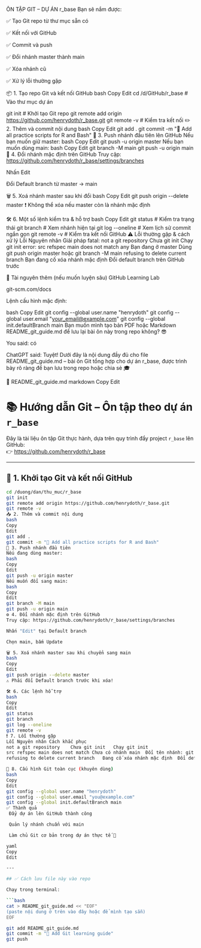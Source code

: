 ÔN TẬP GIT – DỰ ÁN r_base
Bạn sẽ nắm được:

✅ Tạo Git repo từ thư mục sẵn có

✅ Kết nối với GitHub

✅ Commit và push

✅ Đổi nhánh master thành main

✅ Xóa nhánh cũ

✅ Xử lý lỗi thường gặp

📦 1. Tạo repo Git và kết nối GitHub
bash
Copy
Edit
cd /d/GitHub/r_base        # Vào thư mục dự án

git init                   # Khởi tạo Git repo
git remote add origin https://github.com/henrydoth/r_base.git
git remote -v              # Kiểm tra kết nối
✏️ 2. Thêm và commit nội dung
bash
Copy
Edit
git add .
git commit -m "📝 Add all practice scripts for R and Bash"
🚀 3. Push nhánh đầu tiên lên GitHub
Nếu bạn muốn giữ master:
bash
Copy
Edit
git push -u origin master
Nếu bạn muốn dùng main:
bash
Copy
Edit
git branch -M main
git push -u origin main
🔁 4. Đổi nhánh mặc định trên GitHub
Truy cập: https://github.com/henrydoth/r_base/settings/branches

Nhấn Edit

Đổi Default branch từ master → main

🗑️ 5. Xoá nhánh master sau khi đổi
bash
Copy
Edit
git push origin --delete master
❗ Không thể xóa nếu master còn là nhánh mặc định

🛠 6. Một số lệnh kiểm tra & hỗ trợ
bash
Copy
Edit
git status            # Kiểm tra trạng thái
git branch            # Xem nhánh hiện tại
git log --oneline     # Xem lịch sử commit ngắn gọn
git remote -v         # Kiểm tra kết nối GitHub
⚠️ Lỗi thường gặp & cách xử lý
Lỗi	Nguyên nhân	Giải pháp
fatal: not a git repository	Chưa git init	Chạy git init
error: src refspec main does not match any	Bạn đang ở master	Dùng git push origin master hoặc git branch -M main
refusing to delete current branch	Bạn đang cố xóa nhánh mặc định	Đổi default branch trên GitHub trước

📘 Tài nguyên thêm (nếu muốn luyện sâu)
GitHub Learning Lab

git-scm.com/docs

Lệnh cấu hình mặc định:

bash
Copy
Edit
git config --global user.name "henrydoth"
git config --global user.email "your_email@example.com"
git config --global init.defaultBranch main
Bạn muốn mình tạo bản PDF hoặc Markdown README_git_guide.md để lưu lại bài ôn này trong repo không? 😎







You said:
có


ChatGPT said:
Tuyệt! Dưới đây là nội dung đầy đủ cho file README_git_guide.md – bài ôn Git tổng hợp cho dự án r_base, được trình bày rõ ràng để bạn lưu trong repo hoặc chia sẻ 🎓

📘 README_git_guide.md
markdown
Copy
Edit
# 📚 Hướng dẫn Git – Ôn tập theo dự án `r_base`

Đây là tài liệu ôn tập Git thực hành, dựa trên quy trình đẩy project `r_base` lên GitHub:  
👉 https://github.com/henrydoth/r_base

---

## 🧩 1. Khởi tạo Git và kết nối GitHub

```bash
cd /duong/dan/thu_muc/r_base
git init
git remote add origin https://github.com/henrydoth/r_base.git
git remote -v
📥 2. Thêm và commit nội dung
bash
Copy
Edit
git add .
git commit -m "📝 Add all practice scripts for R and Bash"
🚀 3. Push nhánh đầu tiên
Nếu đang dùng master:
bash
Copy
Edit
git push -u origin master
Nếu muốn đổi sang main:
bash
Copy
Edit
git branch -M main
git push -u origin main
⚙️ 4. Đổi nhánh mặc định trên GitHub
Truy cập: https://github.com/henrydoth/r_base/settings/branches

Nhấn "Edit" tại Default branch

Chọn main, bấm Update

🗑️ 5. Xoá nhánh master sau khi chuyển sang main
bash
Copy
Edit
git push origin --delete master
⚠️ Phải đổi Default branch trước khi xóa!

🛠️ 6. Các lệnh hỗ trợ
bash
Copy
Edit
git status
git branch
git log --oneline
git remote -v
❗ 7. Lỗi thường gặp
Lỗi	Nguyên nhân	Cách khắc phục
not a git repository	Chưa git init	Chạy git init
src refspec main does not match	Chưa có nhánh main	Đổi tên nhánh: git branch -M main
refusing to delete current branch	Đang cố xóa nhánh mặc định	Đổi default branch trên GitHub

🧠 8. Cấu hình Git toàn cục (khuyên dùng)
bash
Copy
Edit
git config --global user.name "henrydoth"
git config --global user.email "you@example.com"
git config --global init.defaultBranch main
✅ Thành quả
 Đẩy dự án lên GitHub thành công

 Quản lý nhánh chuẩn với main

 Làm chủ Git cơ bản trong dự án thực tế 🎯

yaml
Copy
Edit

---

## ✅ Cách lưu file này vào repo

Chạy trong terminal:

```bash
cat > README_git_guide.md << "EOF"
(paste nội dung ở trên vào đây hoặc để mình tạo sẵn)
EOF

git add README_git_guide.md
git commit -m "📘 Add Git learning guide"
git push